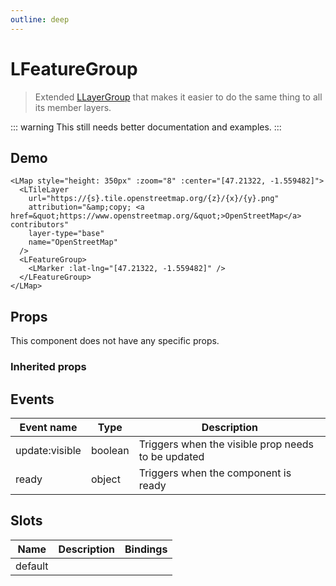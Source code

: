 ```yaml
---
outline: deep
---
```


# LFeatureGroup

> Extended [LLayerGroup](/components/l-layer-group.html) that makes it easier to do the same thing to all its member layers.

::: warning
This still needs better documentation and examples.
:::

## Demo

<script setup>
import "leaflet/dist/leaflet.css";
import { LMap, LTileLayer, LFeatureGroup, LMarker } from '@vue-leaflet/vue-leaflet';
import { onMounted } from 'vue';

onMounted(() => {
  import('leaflet')
})
</script>

<LMap style="height: 350px" :zoom="8" :center="[47.21322, -1.559482]">
  <LTileLayer
    url="https://{s}.tile.openstreetmap.org/{z}/{x}/{y}.png"
    attribution="&amp;copy; <a href=&quot;https://www.openstreetmap.org/&quot;>OpenStreetMap</a> contributors"
    layer-type="base"
    name="OpenStreetMap"
  />
  <LFeatureGroup>
    <LMarker :lat-lng="[47.21322, -1.559482]" />
  </LFeatureGroup>
</LMap>

```vue
<LMap style="height: 350px" :zoom="8" :center="[47.21322, -1.559482]">
  <LTileLayer
    url="https://{s}.tile.openstreetmap.org/{z}/{x}/{y}.png"
    attribution="&amp;copy; <a href=&quot;https://www.openstreetmap.org/&quot;>OpenStreetMap</a> contributors"
    layer-type="base"
    name="OpenStreetMap"
  />
  <LFeatureGroup>
    <LMarker :lat-lng="[47.21322, -1.559482]" />
  </LFeatureGroup>
</LMap>
```

## Props

This component does not have any specific props.

### Inherited props

<!--@include: ./props/layer-group-props.md-->

## Events

| Event name     | Type    | Description                                        |
| -------------- | ------- | -------------------------------------------------- |
| update:visible | boolean | Triggers when the visible prop needs to be updated |
| ready          | object  | Triggers when the component is ready               |

## Slots

| Name    | Description | Bindings |
| ------- | ----------- | -------- |
| default |             |          |
